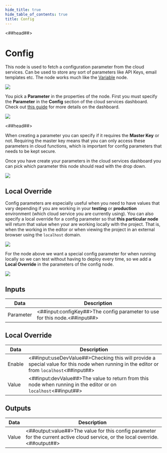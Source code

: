 ```yaml
---
hide_title: true
hide_table_of_contents: true
title: Config
---
```


<##head##>

# Config

This node is used to fetch a configuration parameter from the cloud services. Can be used to store any sort of parameters like API Keys, email templates etc. The node works much like the [Variable](/nodes/data/variable/variable-node) node.

<div className="ndl-image-with-background xl">

![](nodes/data/cloud-data/config/config-node.png)

</div>

You pick a **Parameter** in the properties of the node. First you must specify the **Parameter** in the **Config** section of the cloud services dashboard. Check out [this guide](/docs/guides/cloud-data/creating-a-backend) for more details on the dashboard.

<div className="ndl-image-with-background xl">

![](nodes/data/cloud-data/config/config-dashboard.png)

</div>

<##head##>

When creating a parameter you can specify if it requires the **Master Key** or not. Requiring the master key means that you can only access these parameters in cloud functions, which is important for config parameters that needs to be kept secure.

Once you have create your parameters in the cloud services dashboard you can pick which parameter this node should read with the drop down.

<div className="ndl-image-with-background l">

![](nodes/data/cloud-data/config/config-props.png)

</div>

## Local Override

Config parameters are especially useful when you need to have values that vary depending if you are working in your **testing** or **production** environment (which cloud service you are currently using). You can also specify a local override for a config parameter so that **this particular node** will return that value when your are working locally with the project. That is, when the working in the editor or when viewing the project in an external browser using the ```localhost``` domain.

<div className="ndl-image-with-background xl">

![](nodes/data/cloud-data/config/config-local.png)

</div>

For the node above we want a special config parameter for when running locally so we can test without having to deploy every time, so we add a **Local Override** in the parameters of the config node.

<div className="ndl-image-with-background l">

![](nodes/data/cloud-data/config/config-local-props.png)

</div>

## Inputs

| Data                                                | Description                                                                                                                                      |
| --------------------------------------------------- | ------------------------------------------------------------------------------------------------------------------------------------------------ |
| <span className="ndl-data">Parameter</span>     | <##input:configKey##>The config parameter to use for this node.<##input##>                                                                       |

## Local Override

| Data                                                | Description                                                                                                                                      |
| --------------------------------------------------- | ------------------------------------------------------------------------------------------------------------------------------------------------ |
| <span className="ndl-data">Enable</span>     | <##input:useDevValue##>Checking this will provide a special value for this node when running in the editor or from ```localhost```<##input##>                                                                       |
| <span className="ndl-data">Value</span>     | <##input:devValue##>The value to return from this node when running in the editor or on ```localhost```<##input##>                                                                       |


## Outputs

| Data                                     | Description                                                                                                              |
| ---------------------------------------- | ------------------------------------------------------------------------------------------------------------------------ |
| <span className="ndl-data">Value</span> | <##output:value##>The value for this config parameter for the current active cloud service, or the local override. <##output##> |



